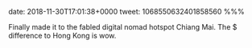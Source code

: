 date: 2018-11-30T17:01:38+0000
tweet: 1068550632401858560
%%%

Finally made it to the fabled digital nomad hotspot Chiang Mai. The $ difference to Hong Kong is wow.

